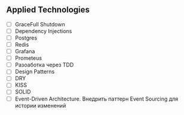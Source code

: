 ## Applied Technologies
- [ ] GraceFull Shutdown
- [ ] Dependency Injections 
- [ ] Postgres
- [ ] Redis
- [ ] Grafana
- [ ] Prometeus
- [ ] Разоаботка через TDD
- [ ] Design Patterns
- [ ] DRY
- [ ] KISS
- [ ] SOLID
- [ ] Event-Driven Architecture. Внедрить паттерн Event Sourcing для истории изменений

